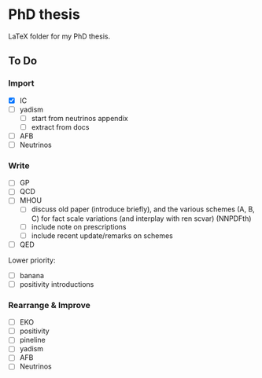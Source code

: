 # PhD thesis

LaTeX folder for my PhD thesis.

## To Do

### Import

- [x] IC
- [ ] yadism
  - [ ] start from neutrinos appendix
  - [ ] extract from docs
- [ ] AFB
- [ ] Neutrinos

### Write

- [ ] GP
- [ ] QCD
- [ ] MHOU
  - [ ] discuss old paper (introduce briefly), and the various schemes (A, B, C)
        for fact scale variations (and interplay with ren scvar) (NNPDFth)
  - [ ] include note on prescriptions
  - [ ] include recent update/remarks on schemes
- [ ] QED

Lower priority:

- [ ] banana
- [ ] positivity introductions

### Rearrange & Improve

- [ ] EKO
- [ ] positivity
- [ ] pineline
- [ ] yadism
- [ ] AFB
- [ ] Neutrinos
